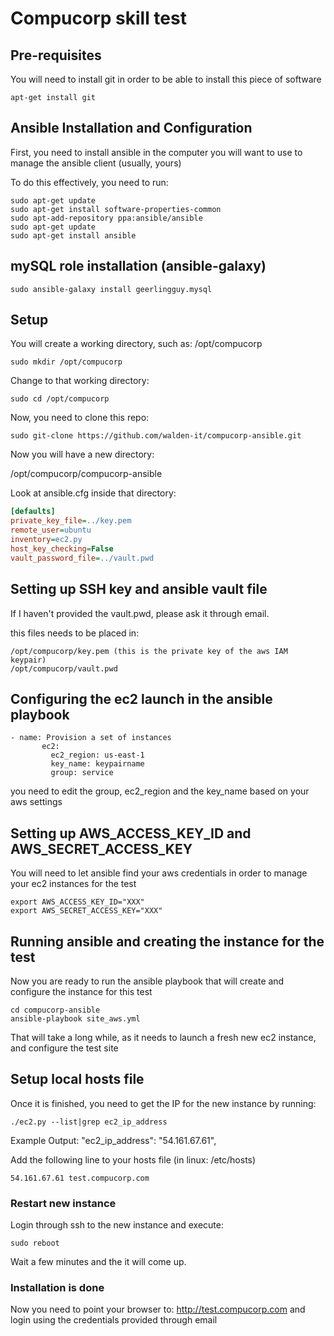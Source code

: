 # Compucorp skill test

## Pre-requisites

You will need to install git in order to be able to install this piece of software

```
apt-get install git
```

## Ansible Installation and Configuration

First, you need to install ansible in the computer you will want to use to manage the ansible client (usually, yours)

To do this effectively, you need to run:

```
sudo apt-get update
sudo apt-get install software-properties-common
sudo apt-add-repository ppa:ansible/ansible
sudo apt-get update
sudo apt-get install ansible
```

## mySQL role installation (ansible-galaxy)

```
sudo ansible-galaxy install geerlingguy.mysql

```

## Setup

You will create a working directory, such as: /opt/compucorp

```
sudo mkdir /opt/compucorp
```

Change to that working directory:

```
sudo cd /opt/compucorp
```

Now, you need to clone this repo:

```
sudo git-clone https://github.com/walden-it/compucorp-ansible.git  

```

Now you will have a new directory: 

/opt/compucorp/compucorp-ansible


Look at ansible.cfg inside that directory:


```ini
[defaults]
private_key_file=../key.pem
remote_user=ubuntu
inventory=ec2.py
host_key_checking=False
vault_password_file=../vault.pwd

```

## Setting up SSH key and ansible vault file

If I haven't provided the vault.pwd, please ask it through email.

this files needs to be placed in:

```
/opt/compucorp/key.pem (this is the private key of the aws IAM keypair)
/opt/compucorp/vault.pwd

```

## Configuring the ec2 launch in the ansible playbook

```
- name: Provision a set of instances
       ec2:
         ec2_region: us-east-1
         key_name: keypairname
         group: service

```

you need to edit the group, ec2_region and the key_name based on your aws settings

## Setting up AWS_ACCESS_KEY_ID and AWS_SECRET_ACCESS_KEY
You will need to let ansible find your aws credentials in order to manage your ec2 instances for the test


```
export AWS_ACCESS_KEY_ID="XXX"
export AWS_SECRET_ACCESS_KEY="XXX"

```

## Running ansible and creating the instance for the test
Now you are ready to run the ansible playbook that will create and configure the instance for this test

```
cd compucorp-ansible
ansible-playbook site_aws.yml
```

That will take a long while, as it needs to launch a fresh new ec2 instance, and configure the test site 

## Setup local hosts file

Once it is finished, you need to get the IP for the new instance by running:

```
./ec2.py --list|grep ec2_ip_address

```

Example Output:
"ec2_ip_address": "54.161.67.61", 

Add the following line to your hosts file (in linux: /etc/hosts)


```
54.161.67.61 test.compucorp.com

```

### Restart new instance

Login through ssh to the new instance and execute:

```
sudo reboot 
```

Wait a few minutes and the it will come up.


### Installation is done
Now you need to point your browser to:
http://test.compucorp.com
and 
login using the credentials provided through email

